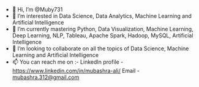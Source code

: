 - 👋 Hi, I’m @Muby731
- 👀 I’m interested in Data Science, Data Analytics, Machine Learning and Artificial Intelligence
- 🌱 I’m currently mastering Python, Data Visualization, Machine Learning, Deep Learning, NLP, Tableau, Apache Spark, Hadoop, MySQL, Artificial Intelligence
- 💞️ I’m looking to collaborate on all the topics of Data Science, Machine Learning and Artificial Intelligence
- 📫 You can reach me on :- LinkedIn profile - https://www.linkedin.com/in/mubashra-ali/ 
                                       Email - mubashra.312@gmail.com
<!---
Muby731/Muby731 is a ✨ special ✨ repository because its `README.md` (this file) appears on your GitHub profile.
You can click the Preview link to take a look at your changes.
--->
